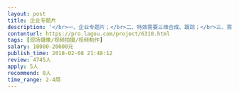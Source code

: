 ```yaml
---                
layout: post       
title: 企业专题片           
description: '</br>一、企业专题片；</br>二、特效需要三维合成、跟踪；</br>三、需要调色</br>四、时间长度：6分；制作周期30天；</br>'     
contenturl: https://pro.lagou.com/project/6310.html      
tags: [现场摄像/视频拍摄/视频制作]            
salary: 10000-20000元          
publish_time: 2018-02-08 21:48:12         
review: 4745人                   
apply: 5人                   
recommend: 0人                   
time_range: 2-4周              
---                 
```

